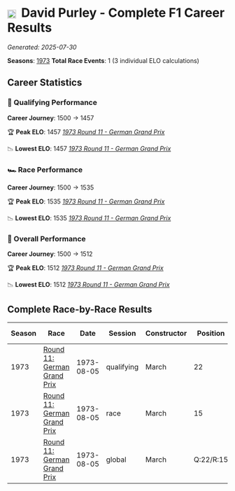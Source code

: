 # <img src="https://upload.wikimedia.org/wikipedia/commons/thumb/8/83/Flag_of_the_United_Kingdom_%283-5%29.svg/512px-Flag_of_the_United_Kingdom_%283-5%29.svg.png?20250726143817" alt="United Kingdom" width="20" height="auto" style="vertical-align: middle; margin-right: 5px;" onerror="this.outerHTML='🇬🇧'; this.style.marginRight='5px';"/> David Purley - Complete F1 Career Results

*Generated: 2025-07-30*

**Seasons**: [1973](../seasons/1973-season-report.md)
**Total Race Events**: 1 (3 individual ELO calculations)

## Career Statistics

### 🏁 Qualifying Performance
**Career Journey**: 1500 → 1457

🏆 **Peak ELO**: 1457
   *[1973 Round 11 - German Grand Prix](../seasons/1973-season-report.md#round-11-german-grand-prix)*

📉 **Lowest ELO**: 1457
   *[1973 Round 11 - German Grand Prix](../seasons/1973-season-report.md#round-11-german-grand-prix)*

### 🏎️ Race Performance
**Career Journey**: 1500 → 1535

🏆 **Peak ELO**: 1535
   *[1973 Round 11 - German Grand Prix](../seasons/1973-season-report.md#round-11-german-grand-prix)*

📉 **Lowest ELO**: 1535
   *[1973 Round 11 - German Grand Prix](../seasons/1973-season-report.md#round-11-german-grand-prix)*

### 🌟 Overall Performance
**Career Journey**: 1500 → 1512

🏆 **Peak ELO**: 1512
   *[1973 Round 11 - German Grand Prix](../seasons/1973-season-report.md#round-11-german-grand-prix)*

📉 **Lowest ELO**: 1512
   *[1973 Round 11 - German Grand Prix](../seasons/1973-season-report.md#round-11-german-grand-prix)*


## Complete Race-by-Race Results

| Season | Race | Date | Session | Constructor | Position | Starting ELO | ELO Change | Final ELO | Teammate |
|--------|------|------|---------|-------------|----------|--------------|------------|-----------|----------|
| 1973 | [Round 11: German Grand Prix](../seasons/1973-season-report.md#round-11-german-grand-prix) | 1973-08-05 | qualifying | March | 22 | 1500 | -43 | 1457 | <img src="https://upload.wikimedia.org/wikipedia/commons/thumb/8/83/Flag_of_the_United_Kingdom_%283-5%29.svg/512px-Flag_of_the_United_Kingdom_%283-5%29.svg.png?20250726143817" alt="United Kingdom" width="20" height="auto" style="vertical-align: middle; margin-right: 5px;" onerror="this.outerHTML='🇬🇧'; this.style.marginRight='5px';"/> Mike Beuttler |
| 1973 | [Round 11: German Grand Prix](../seasons/1973-season-report.md#round-11-german-grand-prix) | 1973-08-05 | race | March | 15 | 1500 | +35 | 1535 | <img src="https://upload.wikimedia.org/wikipedia/commons/thumb/8/83/Flag_of_the_United_Kingdom_%283-5%29.svg/512px-Flag_of_the_United_Kingdom_%283-5%29.svg.png?20250726143817" alt="United Kingdom" width="20" height="auto" style="vertical-align: middle; margin-right: 5px;" onerror="this.outerHTML='🇬🇧'; this.style.marginRight='5px';"/> Mike Beuttler |
| 1973 | [Round 11: German Grand Prix](../seasons/1973-season-report.md#round-11-german-grand-prix) | 1973-08-05 | global | March | Q:22/R:15 | 1500 | +12 | 1512 | <img src="https://upload.wikimedia.org/wikipedia/commons/thumb/8/83/Flag_of_the_United_Kingdom_%283-5%29.svg/512px-Flag_of_the_United_Kingdom_%283-5%29.svg.png?20250726143817" alt="United Kingdom" width="20" height="auto" style="vertical-align: middle; margin-right: 5px;" onerror="this.outerHTML='🇬🇧'; this.style.marginRight='5px';"/> Mike Beuttler |
